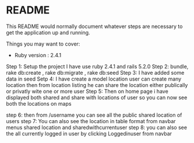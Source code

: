# README

This README would normally document whatever steps are necessary to get the
application up and running.

Things you may want to cover:

* Ruby version : 2.4.1

Step 1: Setup the project I have use ruby 2.4.1 and rails  5.2.0
Step 2: bundle, rake db:create , rake db:migrate , rake db:seed
Step 3: I have added some data in seed
Setp 4: I have create a model location user can create many location then from location listing he 
        can share the location either publically or privatly wite one or more  user
Step 5: Then on home page i have displayed both shared and share with locations of user
        so you can now see both the locations on maps

step 6: then from /username you can see all the public shared location of users
step 7: You can also see the location in table format from navbar menus shared location and sharedwithcurrentuser
step 8: you can also see the all currently logged in user by clicking Loggedinuser from navbar                 
